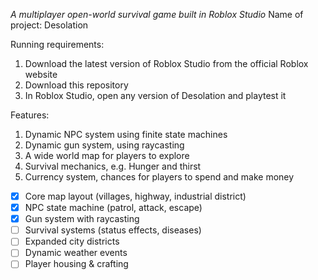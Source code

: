 *A multiplayer open-world survival game built in Roblox Studio*
Name of project: Desolation

Running requirements: 
1. Download the latest version of Roblox Studio from the official Roblox website
2. Download this repository
3. In Roblox Studio, open any version of Desolation and playtest it

Features: 
1. Dynamic NPC system using finite state machines
2. Dynamic gun system, using raycasting
3. A wide world map for players to explore
4. Survival mechanics, e.g. Hunger and thirst
5. Currency system, chances for players to spend and make money

- [x] Core map layout (villages, highway, industrial district)
- [x] NPC state machine (patrol, attack, escape)
- [x] Gun system with raycasting
- [ ] Survival systems (status effects, diseases)
- [ ] Expanded city districts
- [ ] Dynamic weather events
- [ ] Player housing & crafting
